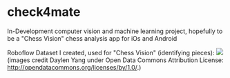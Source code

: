 # check4mate
In-Development computer vision and machine learning project, hopefully to be a "Chess Vision" chess analysis app for iOs and Android

Roboflow Dataset I created, used for "Chess Vision" (identifying pieces):
<a href="https://universe.roboflow.com/luca-dalcanto-lrlwg/chess-piece-detector-y2t9p">
    <img src="https://app.roboflow.com/images/download-dataset-badge.svg"></img>
</a> (images credit Daylen Yang under Open Data Commons Attribution License: http://opendatacommons.org/licenses/by/1.0/.)

